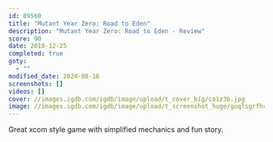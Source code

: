 ```yaml
---
id: 89560
title: "Mutant Year Zero: Road to Eden"
description: "Mutant Year Zero: Road to Eden - Review"
score: 90
date: 2018-12-25
completed: true
goty:
  - ""
modified_date: 2024-08-16
screenshots: []
videos: []
cover: //images.igdb.com/igdb/image/upload/t_cover_big/co1z3b.jpg
image: //images.igdb.com/igdb/image/upload/t_screenshot_huge/goqlsgrfhc1fhqznpvak.jpg
---
```

Great xcom style game with simplified mechanics and fun story.